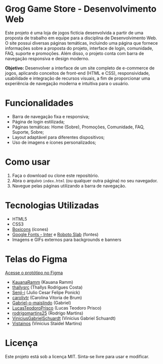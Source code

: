 # Grog Game Store - Desenvolvimento Web

Este projeto é uma loja de jogos fictícia desenvolvida a partir de uma proposta de trabalho em equipe para a disciplina de Desenvolvimento Web. O site possui diversas páginas temáticas, incluindo uma página que fornece informações sobre a proposta do projeto, interface de login, comunidade, FAQ, suporte e promoções. Além disso, o projeto conta com barra de navegação responsiva e design moderno.

**Objetivo:** Desenvolver a interface de um site completo de e-commerce de jogos, aplicando conceitos de front-end (HTML e CSS), responsividade, usabilidade e integração de recursos visuais, a fim de proporcionar uma experiência de navegação moderna e intuitiva para o usuário. 

# Funcionalidades

- Barra de navegação fixa e responsiva;
- Página de login estilizada;
- Páginas temáticas: Home (Sobre), Promoções, Comunidade, FAQ, Suporte, Sobre;
- Layout adaptável para diferentes dispositivos;
- Uso de imagens e ícones personalizados;


# Como usar

1. Faça o download ou clone este repositório.
2. Abra o arquivo `index.html` (ou qualquer outra página) no seu navegador.
3. Navegue pelas páginas utilizando a barra de navegação.


# Tecnologias Utilizadas

- HTML5
- CSS3
- [Boxicons](https://boxicons.com/) (ícones)
- [Google Fonts - Inter](https://fonts.google.com/specimen/Inter) e [Roboto Slab](https://fonts.google.com/specimen/Roboto+Slab) (fontes)
- Imagens e GIFs externos para backgrounds e banners


# Telas do Figma

[Acesse o protótipo no Figma](https://www.figma.com/design/Dt4OYManFihwt0cZZ6wpSX/Desenvolvimento-WEB-professor-RAUL?node-id=0-1&t=QWj1xO7rpK1eObr6-1)

- [KauanaRamm](https://github.com/KauanaRamm) (Kauana Ramm)
- [thallysrc](https://github.com/thallysrc) (Thallys Rodrigues Costa)
- [Senji-i](https://github.com/Senji-i) (Julio Cesar Felipe Ponick)
- [carolivtr](https://github.com/carolivtr) (Carolina Vitoria de Brum)
- [Gabriel-o-maislindo](https://github.com/Gabriel-o-maislindo) (Gabriel)
- [LucasTeodoroPrisco](https://github.com/LucasTeodoroPrisco) (Lucas Teodoro Prisco)
- [rodrigomartins25](https://github.com/rodrigomartins25) (Rodrigo Martins)
- [ViniciusGabrielSchuardt](https://github.com/ViniciusGabrielSchuardt) (Vinicius Gabriel Schuardt)
- [Vistainos](https://github.com/Vistainos) (Vinicius Staidel Martins)


# Licença

Este projeto está sob a licença MIT. Sinta-se livre para usar e modificar.
